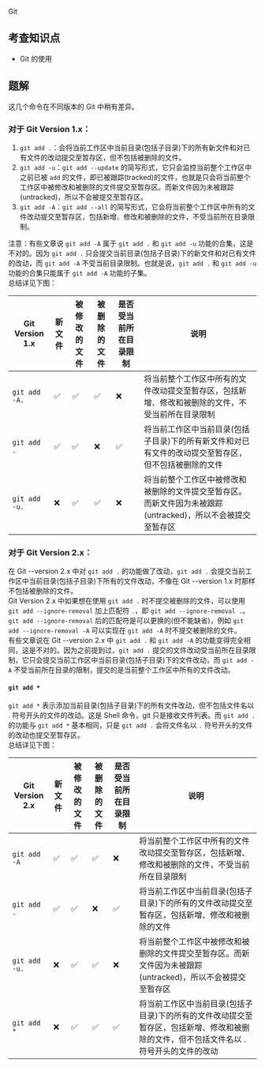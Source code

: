 Git
<a name="LFngL"></a>
## 考查知识点

- Git 的使用
<a name="aDONJ"></a>
## 题解
这几个命令在不同版本的 Git 中稍有差异。
<a name="OZq29"></a>
### 对于 Git Version 1.x：

1. `git add .`：会将当前工作区中当前目录(包括子目录)下的所有新文件和对已有文件的改动提交至暂存区，但不包括被删除的文件。
2. `git add -u`：`git add --update` 的简写形式，它只会监控当前整个工作区中之前已被 `add` 的文件，即已被跟踪(tracked)的文件，也就是只会将当前整个工作区中被修改和被删除的文件提交至暂存区。而新文件因为未被跟踪(untracked)，所以不会被提交至暂存区。
3. `git add -A`：`git add --all` 的简写形式，它会将当前整个工作区中所有的文件改动提交至暂存区，包括新增、修改和被删除的文件，不受当前所在目录限制。

注意：有些文章说 `git add -A` 属于 `git add .` 和 `git add -u` 功能的合集，这是不对的。因为 `git add .` 只会提交当前目录(包括子目录)下的新文件和对已有文件的改动，而 `git add -A` 不受当前目录限制。也就是说，`git add .` 和 `git add -u` 功能的合集只能属于 `git add -A` 功能的子集。<br />总结详见下图：

| Git Version 1.x | 新文件 | 被修改的文件 | 被删除的文件 | 是否受当前所在目录限制 | 说明 |
| --- | --- | --- | --- | --- | --- |
| `git add -A.` | ✅ | ✅ | ✅ | ❌ | 将当前整个工作区中所有的文件改动提交至暂存区，包括新增、修改和被删除的文件，不受当前所在目录限制 |
| `git add .` | ✅ | ✅ | ❌ | ✅ | 将当前工作区中当前目录(包括子目录)下的所有新文件和对已有文件的改动提交至暂存区，但不包括被删除的文件 |
| `git add -u.` | ❌ | ✅ | ✅ | ❌ | 将当前整个工作区中被修改和被删除的文件提交至暂存区。而新文件因为未被跟踪(untracked)，所以不会被提交至暂存区 |

<a name="cFPm8"></a>
### 对于 Git Version 2.x：
在 Git --version 2.x 中对 `git add .` 的功能做了改动，`git add .` 会提交当前工作区中当前目录(包括子目录)下所有的文件改动，不像在 Git --version 1.x 时那样不包括被删除的文件。<br />Git Version 2.x 中如果想在使用 `git add .` 时不提交被删除的文件，可以使用 `git add --ignore-removal` 加上匹配符 `.`，即 `git add --ignore-removal .`。<br />`git add --ignore-removal` 后的匹配符是可以更换的(但不能缺省)，例如 `git add --ignore-removal -A` 可以实现在 `git add -A` 时不提交被删除的文件。<br />有些文章说在 Git --version 2.x 中 `git add .` 和 `git add -A` 的功能变得完全相同，这是不对的。因为之前提到过，`git add .` 提交的文件改动受当前所在目录限制，它只会提交当前工作区中当前目录(包括子目录)下的文件改动，而 `git add -A` 不受当前所在目录的限制，提交的是当前整个工作区中所有的文件改动。
<a name="zeuKN"></a>
#### `git add *`
`git add *` 表示添加当前目录(包括子目录)下的所有文件改动，但不包括文件名以 . 符号开头的文件的改动。这是 Shell 命令，git 只是接收文件列表。而 `git add .` 的功能与 `git add *` 基本相同，只是 `git add .` 会将文件名以 `.` 符号开头的文件的改动也提交至暂存区。<br />总结详见下图：

| Git Version 2.x | 新文件 | 被修改的文件 | 被删除的文件 | 是否受当前所在目录限制 | 说明 |
| --- | --- | --- | --- | --- | --- |
| `git add -A` | ✅ | ✅ | ✅ | ❌ | 将当前整个工作区中所有的文件改动提交至暂存区，包括新增、修改和被删除的文件，不受当前所在目录限制 |
| `git add .` | ✅ | ✅ | ❌ | ✅ | 将当前工作区中当前目录(包括子目录)下的所有的文件改动提交至暂存区，包括新增、修改和被删除的文件 |
| `git add -u.` | ❌ | ✅ | ✅ | ❌ | 将当前整个工作区中被修改和被删除的文件提交至暂存区。而新文件因为未被跟踪(untracked)，所以不会被提交至暂存区 |
| `git add *` | ❌ | ✅ | ✅ | ✅ | 将当前工作区中当前目录(包括子目录)下的所有的文件改动提交至暂存区，包括新增、修改和被删除的文件，但不包括文件名以 . 符号开头的文件的改动 |

